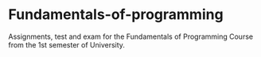 # Fundamentals-of-programming
Assignments, test and exam for the Fundamentals of Programming Course from the 1st semester of University.